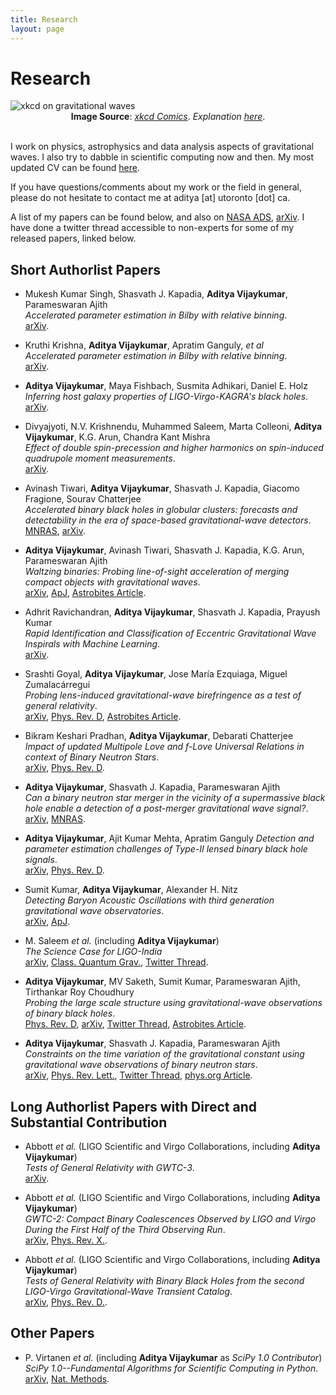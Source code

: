 ```yaml
---
title: Research
layout: page
---
```

# Research

<img src="https://imgs.xkcd.com/comics/gravitational_waves.png" alt="xkcd on gravitational waves">
<div style="text-align:center"><span><b>Image Source</b>: <a href="https://xkcd.com/1642/"><i>xkcd Comics</i></a>. <i>Explanation <a href="https://www.explainxkcd.com/wiki/index.php/1642:_Gravitational_Waves">here</a></i>.</span></div>

<br/>

I work on physics, astrophysics and data analysis aspects of gravitational waves. I also try to dabble in scientific computing now and then. My most updated CV can be found [here](https://docs.google.com/viewer?url=https://raw.githubusercontent.com/adivijaykumar/resume/master/Vijaykumar_CV_with_pubs.pdf).

If you have questions/comments about my work or the field in general, please do not hesitate to contact me at aditya [at] utoronto [dot] ca.

A list of my papers can be found below, and also on [NASA ADS](https://ui.adsabs.harvard.edu/public-libraries/LqJDfKCTTdeuL_Inb7SwVw), [arXiv](https://arxiv.org/a/vijaykumar_a_1.html). I have done a twitter thread accessible to non-experts for some of my released papers, linked below.

## Short Authorlist Papers
- Mukesh Kumar Singh, Shasvath J. Kapadia, **Aditya Vijaykumar**, Parameswaran Ajith  
	*Accelerated parameter estimation in Bilby with relative binning*.  
	[arXiv](https://arxiv.org/abs/2312.07376).

- Kruthi Krishna, **Aditya Vijaykumar**,  Apratim Ganguly, *et al*  
	*Accelerated parameter estimation in Bilby with relative binning*.  
	[arXiv](https://arxiv.org/abs/2312.06009).

- **Aditya Vijaykumar**, Maya Fishbach, Susmita Adhikari, Daniel E. Holz  
	*Inferring host galaxy properties of LIGO-Virgo-KAGRA's black holes*.  
	[arXiv](https://arxiv.org/abs/2312.03316).

- Divyajyoti, N.V. Krishnendu, Muhammed Saleem, Marta Colleoni, **Aditya Vijaykumar**, K.G. Arun, Chandra Kant Mishra  
	*Effect of double spin-precession and higher harmonics on spin-induced quadrupole moment measurements*.  
	[arXiv](https://arxiv.org/abs/2311.05506).

- Avinash Tiwari, **Aditya Vijaykumar**, Shasvath J. Kapadia, Giacomo Fragione, Sourav Chatterjee  
	*Accelerated binary black holes in globular clusters: forecasts and detectability in the era of space-based gravitational-wave detectors*.  
	[MNRAS](https://academic.oup.com/mnras/article/527/3/8586/7459933), [arXiv](https://arxiv.org/abs/2307.00930).

- **Aditya Vijaykumar**, Avinash Tiwari, Shasvath J. Kapadia, K.G. Arun, Parameswaran Ajith  
	*Waltzing binaries: Probing line-of-sight acceleration of merging compact objects with gravitational waves*.  
	[arXiv](https://arxiv.org/abs/2302.09651), [ApJ](https://iopscience.iop.org/article/10.3847/1538-4357/acd77d), [Astrobites Article](https://astrobites.org/2023/03/17/grab-doppler-dance-partner/).

- Adhrit Ravichandran, **Aditya Vijaykumar**, Shasvath J. Kapadia, Prayush Kumar  
	*Rapid Identification and Classification of Eccentric Gravitational Wave Inspirals with Machine Learning*.  
	[arXiv](https://arxiv.org/abs/2302.00666).

- Srashti Goyal, **Aditya Vijaykumar**, Jose María Ezquiaga, Miguel Zumalacárregui  
	*Probing lens-induced gravitational-wave birefringence as a test of general relativity*.  
	[arXiv](https://arxiv.org/abs/2301.04826), [Phys. Rev. D](https://journals.aps.org/prd/abstract/10.1103/PhysRevD.108.024052), [Astrobites Article](https://astrobites.org/2023/04/11/gravitational-waves-a-la-general-relativity-or-scrambled/).

- Bikram Keshari Pradhan, **Aditya Vijaykumar**, Debarati Chatterjee  
	*Impact of updated Multipole Love and f-Love Universal Relations in context of Binary Neutron Stars*.  
	[arXiv](https://arxiv.org/abs/2210.09425), [Phys. Rev. D](https://journals.aps.org/prd/abstract/10.1103/PhysRevD.107.023010).

- **Aditya Vijaykumar**, Shasvath J. Kapadia, Parameswaran Ajith  
	*Can a binary neutron star merger in the vicinity of a supermassive black hole enable a detection of a post-merger gravitational wave signal?*.  
	[arXiv](https://arxiv.org/abs/2202.08673), [MNRAS](https://doi.org/10.1093/mnras/stac1131).

- **Aditya Vijaykumar**, Ajit Kumar Mehta, Apratim Ganguly 
	*Detection and parameter estimation challenges of Type-II lensed binary black hole signals*.  
	[arXiv](https://arxiv.org/abs/2202.06334), [Phys. Rev. D](https://journals.aps.org/prd/abstract/10.1103/PhysRevD.108.043036).

- Sumit Kumar, **Aditya Vijaykumar**, Alexander H. Nitz  
	*Detecting Baryon Acoustic Oscillations with third generation gravitational wave observatories*.  
	[arXiv](https://arxiv.org/abs/2110.06152), [ApJ](https://iopscience.iop.org/article/10.3847/1538-4357/ac5e34).


- M. Saleem *et al.* (including **Aditya Vijaykumar**)  
	*The Science Case for LIGO-India*  
	[arXiv](https://arxiv.org/abs/2105.01716), [Class. Quantum Grav.](https://iopscience.iop.org/article/10.1088/1361-6382/ac3b99), [Twitter Thread](https://twitter.com/alsogoesbyV/status/1390167066372501512?s=20).

- **Aditya Vijaykumar**, MV Saketh, Sumit Kumar, Parameswaran Ajith, Tirthankar Roy Choudhury  
	*Probing the large scale structure using gravitational-wave observations of binary black holes*.  
	[Phys. Rev. D](https://journals.aps.org/prd/abstract/10.1103/PhysRevD.108.103017), [arXiv](https://arxiv.org/abs/2005.01111), [Twitter Thread](https://twitter.com/alsogoesbyV/status/1257520110853476358), [Astrobites Article](https://astrobites.org/2020/05/07/binary-black-holes-tangled-up-in-the-cosmic-web/).

- **Aditya Vijaykumar**, Shasvath J. Kapadia, Parameswaran Ajith  
	*Constraints on the time variation of the gravitational constant using gravitational wave observations of binary neutron stars*.  
	[arXiv](https://arxiv.org/abs/2003.12832), [Phys. Rev. Lett.](https://journals.aps.org/prl/abstract/10.1103/PhysRevLett.126.141104), [Twitter Thread](https://twitter.com/alsogoesbyV/status/1244833975920513024), [phys.org Article](https://phys.org/news/2021-05-constraints-variation-gravitational-constant.html).

## Long Authorlist Papers with Direct and Substantial Contribution

- Abbott *et al.* (LIGO Scientific and Virgo Collaborations, including **Aditya Vijaykumar**)  
    *Tests of General Relativity with GWTC-3*.  
    [arXiv](https://arxiv.org/abs/2112.06861).

- Abbott *et al.* (LIGO Scientific and Virgo Collaborations, including **Aditya Vijaykumar**)  
    *GWTC-2: Compact Binary Coalescences Observed by LIGO and Virgo During the First Half of the Third Observing Run*.  
    [arXiv](https://arxiv.org/abs/2010.14527), [Phys. Rev. X.](https://journals.aps.org/prx/abstract/10.1103/PhysRevX.11.021053).

- Abbott *et al.* (LIGO Scientific and Virgo Collaborations, including **Aditya Vijaykumar**)  
    *Tests of General Relativity with Binary Black Holes from the second LIGO-Virgo Gravitational-Wave Transient Catalog*.  
    [arXiv](https://arxiv.org/abs/2010.14529), [Phys. Rev. D.](https://journals.aps.org/prd/abstract/10.1103/PhysRevD.103.122002).

## Other Papers

- P. Virtanen *et al.* (including **Aditya Vijaykumar** as *SciPy 1.0 Contributor*)  
 	*SciPy 1.0--Fundamental Algorithms for Scientific Computing in Python*.  
	[arXiv](https://arxiv.org/abs/1907.10121), [Nat. Methods](https://www.nature.com/articles/s41592-019-0686-2).
